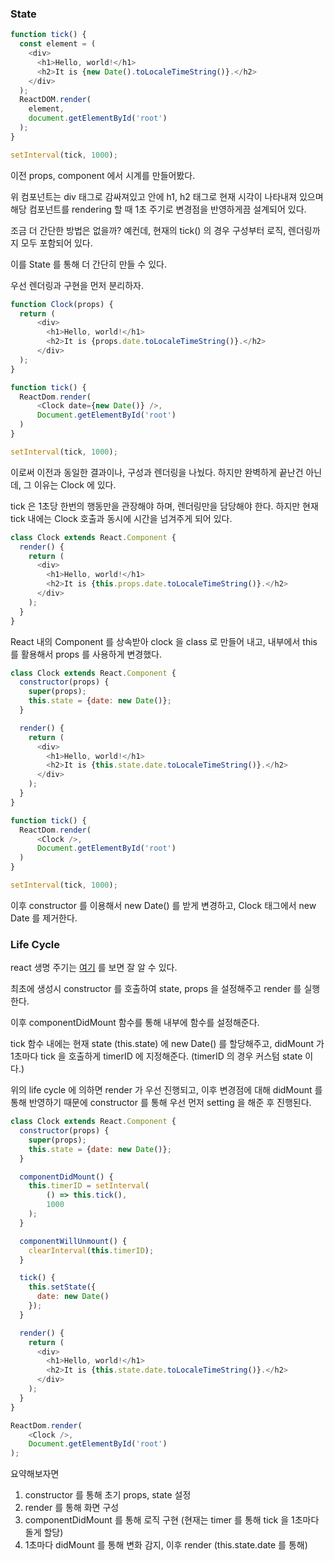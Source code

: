 ### State

```javascript
function tick() {
  const element = (
    <div>
      <h1>Hello, world!</h1>
      <h2>It is {new Date().toLocaleTimeString()}.</h2>
    </div>
  );
  ReactDOM.render(
    element,
    document.getElementById('root')
  );
}

setInterval(tick, 1000);
```

이전 props, component 에서 시계를 만들어봤다.

위 컴포넌트는 div 태그로 감싸져있고 안에 h1, h2 태그로 현재 시각이 나타내져 있으며 해당 컴포넌트를 rendering 할 때 1초 주기로
변경점을 반영하게끔 설계되어 있다.

조금 더 간단한 방법은 없을까? 예컨데, 현재의 tick() 의 경우 구성부터 로직, 렌더링까지 모두 포함되어 있다.

이를 State 를 통해 더 간단히 만들 수 있다.

우선 렌더링과 구현을 먼저 분리하자.

```javascript
function Clock(props) {
  return (
      <div>
        <h1>Hello, world!</h1>
        <h2>It is {props.date.toLocaleTimeString()}.</h2>
      </div>
  );
}

function tick() {
  ReactDom.render(
      <Clock date={new Date()} />,
      Document.getElementById('root')
  )
}

setInterval(tick, 1000);
```

이로써 이전과 동일한 결과이나, 구성과 렌더링을 나눴다. 하지만 완벽하게 끝난건 아닌데, 그 이유는 Clock 에 있다.

tick 은 1초당 한번의 행동만을 관장해야 하며, 렌더링만을 담당해야 한다. 하지만 현재 tick 내에는 Clock 호출과 동시에 시간을 넘겨주게 되어 있다.

```javascript
class Clock extends React.Component {
  render() {
    return (
      <div>
        <h1>Hello, world!</h1>
        <h2>It is {this.props.date.toLocaleTimeString()}.</h2>
      </div>
    );
  }
}
```

React 내의 Component 를 상속받아 clock 을 class 로 만들어 내고, 내부에서 this 를 활용해서 props 를 사용하게 변경했다.

```javascript
class Clock extends React.Component {
  constructor(props) {
    super(props);
    this.state = {date: new Date()};
  }

  render() {
    return (
      <div>
        <h1>Hello, world!</h1>
        <h2>It is {this.state.date.toLocaleTimeString()}.</h2>
      </div>
    );
  }
}

function tick() {
  ReactDom.render(
      <Clock />,
      Document.getElementById('root')
  )
}

setInterval(tick, 1000);
```

이후 constructor 를 이용해서 new Date() 를 받게 변경하고, Clock 태그에서 new Date 를 제거한다.

### Life Cycle

react 생명 주기는 [여기](https://projects.wojtekmaj.pl/react-lifecycle-methods-diagram/) 를 보면 잘 알 수 있다.

최초에 생성시 constructor 를 호출하여 state, props 을 설정해주고 render 를 실행한다.

이후 componentDidMount 함수를 통해 내부에 함수를 설정해준다.

tick 함수 내에는 현재 state (this.state) 에 new Date() 를 할당해주고, didMount 가 1초마다 tick 을 호출하게 timerID 에 지정해준다.
(timerID 의 경우 커스텀 state 이다.)

위의 life cycle 에 의하면 render 가 우선 진행되고, 이후 변경점에 대해 didMount 를 통해 반영하기 때문에 constructor 를 통해 우선 먼저 setting 을
해준 후 진행된다.

```javascript
class Clock extends React.Component {
  constructor(props) {
    super(props);
    this.state = {date: new Date()};
  }

  componentDidMount() {
    this.timerID = setInterval(
        () => this.tick(),
        1000
    );
  }

  componentWillUnmount() {
    clearInterval(this.timerID);
  }

  tick() {
    this.setState({
      date: new Date()
    });
  }

  render() {
    return (
      <div>
        <h1>Hello, world!</h1>
        <h2>It is {this.state.date.toLocaleTimeString()}.</h2>
      </div>
    );
  }
}

ReactDom.render(
    <Clock />,
    Document.getElementById('root')
);
```

요약해보자면

1. constructor 를 통해 초기 props, state 설정
2. render 를 통해 화면 구성
3. componentDidMount 를 통해 로직 구현 (현재는 timer 를 통해 tick 을 1초마다 돌게 할당)
4. 1초마다 didMount 를 통해 변화 감지, 이후 render (this.state.date 를 통해)
